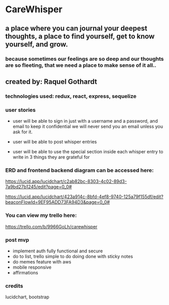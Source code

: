 # CareWhisper 
## a place where you can journal your deepest thoughts, a place to find yourself, get to know yourself, and grow. 

### because sometimes our feelings are so deep and our thoughts are so fleeting, that we need a place to make sense of it all.. 

## created by: Raquel Gothardt 

### technologies used: redux, react, express, sequelize 


### user stories
- user will be able to sign in just with a username and a password, and email to keep it confidential we will never send you an email unless you ask for it. 

- user will be able to post whisper entries 

- user will be able to use the special section inside each whisper entry to write in 3 things they are grateful for 



 
### ERD and frontend backend diagram can be accessed here:

https://lucid.app/lucidchart/c2ab82bc-8303-4c02-89d3-7a9bd27b1245/edit?page=0_0#

https://lucid.app/lucidchart/423a914c-8bfd-4ef8-9740-125a79f155df/edit?beaconFlowId=9EF95ADD73FA94D3&page=0_0#

### You can view my trello here:
https://trello.com/b/9966GoLh/carewhisper

### post mvp
- implement auth fully functional and secure
- do to list, trello simple to do doing done with sticky notes
- do memes feature with aws
- mobile responsive
- affirmations


### credits
lucidchart, bootstrap